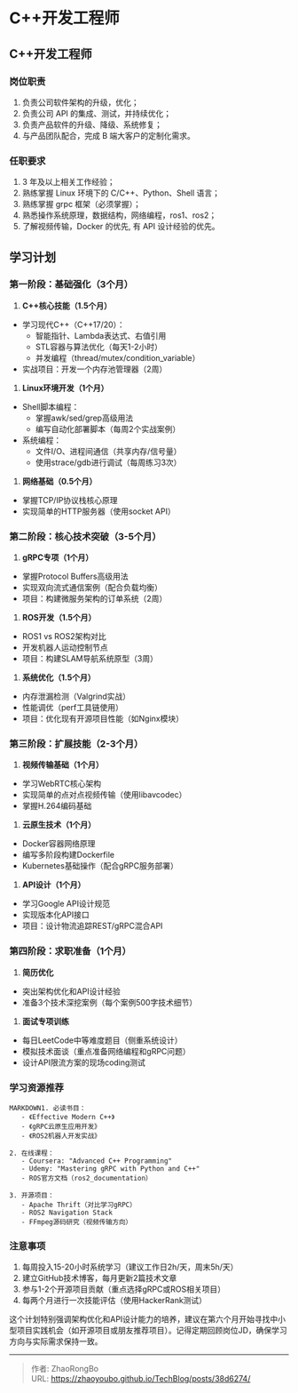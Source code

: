 # C++开发工程师


<!--more-->

## C++开发工程师

### 岗位职责

1. 负责公司软件架构的升级，优化；
2. 负责公司 API 的集成、测试，并持续优化；
3. 负责产品软件的升级、降级、系统修复；
4. 与产品团队配合，完成 B 端大客户的定制化需求。

### 任职要求

1. 3 年及以上相关工作经验；
2. 熟练掌握 Linux 环境下的 C/C++、Python、Shell 语言；
3. 熟练掌握 grpc 框架（必须掌握）；
4. 熟悉操作系统原理，数据结构，网络编程，ros1、ros2；
5. 了解视频传输，Docker 的优先, 有 API 设计经验的优先。

## 学习计划

### 第一阶段：基础强化（3个月）

1. **C++核心技能（1.5个月）**

- 学习现代C++（C++17/20）：
  - 智能指针、Lambda表达式、右值引用
  - STL容器与算法优化（每天1-2小时）
  - 并发编程（thread/mutex/condition_variable）
- 实战项目：开发一个内存池管理器（2周）

1. **Linux环境开发（1个月）**

- Shell脚本编程：
  - 掌握awk/sed/grep高级用法
  - 编写自动化部署脚本（每周2个实战案例）
- 系统编程：
  - 文件I/O、进程间通信（共享内存/信号量）
  - 使用strace/gdb进行调试（每周练习3次）

1. **网络基础（0.5个月）**

- 掌握TCP/IP协议栈核心原理
- 实现简单的HTTP服务器（使用socket API）

### 第二阶段：核心技术突破（3-5个月）

1. **gRPC专项（1个月）**

- 掌握Protocol Buffers高级用法
- 实现双向流式通信案例（配合负载均衡）
- 项目：构建微服务架构的订单系统（2周）

1. **ROS开发（1.5个月）**

- ROS1 vs ROS2架构对比
- 开发机器人运动控制节点
- 项目：构建SLAM导航系统原型（3周）

1. **系统优化（1.5个月）**

- 内存泄漏检测（Valgrind实战）
- 性能调优（perf工具链使用）
- 项目：优化现有开源项目性能（如Nginx模块）

### 第三阶段：扩展技能（2-3个月）

1. **视频传输基础（1个月）**

- 学习WebRTC核心架构
- 实现简单的点对点视频传输（使用libavcodec）
- 掌握H.264编码基础

1. **云原生技术（1个月）**

- Docker容器网络原理
- 编写多阶段构建Dockerfile
- Kubernetes基础操作（配合gRPC服务部署）

1. **API设计（1个月）**

- 学习Google API设计规范
- 实现版本化API接口
- 项目：设计物流追踪REST/gRPC混合API

### 第四阶段：求职准备（1个月）

1. **简历优化**

- 突出架构优化和API设计经验
- 准备3个技术深挖案例（每个案例500字技术细节）

1. **面试专项训练**

- 每日LeetCode中等难度题目（侧重系统设计）
- 模拟技术面谈（重点准备网络编程和gRPC问题）
- 设计API限流方案的现场coding测试

### 学习资源推荐

```
MARKDOWN1. 必读书目：
   - 《Effective Modern C++》
   - 《gRPC云原生应用开发》
   - 《ROS2机器人开发实战》

2. 在线课程：
   - Coursera: "Advanced C++ Programming"
   - Udemy: "Mastering gRPC with Python and C++"
   - ROS官方文档（ros2_documentation）

3. 开源项目：
   - Apache Thrift（对比学习gRPC）
   - ROS2 Navigation Stack
   - FFmpeg源码研究（视频传输方向）
```

### 注意事项

1. 每周投入15-20小时系统学习（建议工作日2h/天，周末5h/天）
2. 建立GitHub技术博客，每月更新2篇技术文章
3. 参与1-2个开源项目贡献（重点选择gRPC或ROS相关项目）
4. 每两个月进行一次技能评估（使用HackerRank测试）

这个计划特别强调架构优化和API设计能力的培养，建议在第六个月开始寻找中小型项目实践机会（如开源项目或朋友推荐项目）。记得定期回顾岗位JD，确保学习方向与实际需求保持一致。


---

> 作者: ZhaoRongBo  
> URL: https://zhaoyoubo.github.io/TechBlog/posts/38d6274/  

